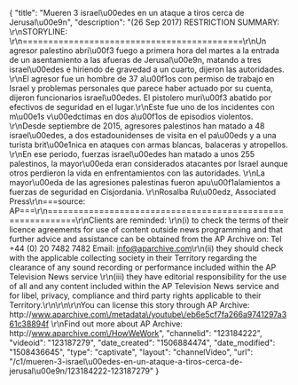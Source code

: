 {
    "title": "Mueren 3 israel\u00edes en un ataque a tiros cerca de Jerusal\u00e9n",
    "description": "(26 Sep 2017) RESTRICTION SUMMARY: \r\nSTORYLINE: \r\n===========================================\r\nUn agresor palestino abri\u00f3 fuego a primera hora del martes a la entrada de un asentamiento a las afueras de Jerusal\u00e9n, matando a tres israel\u00edes e hiriendo de gravedad a un cuarto, dijeron las autoridades. \r\nEl agresor fue un hombre de 37 a\u00f1os con permiso de trabajo en Israel y problemas personales que parece haber actuado por su cuenta, dijeron funcionarios israel\u00edes. El pistolero muri\u00f3 abatido por efectivos de seguridad en el lugar.\r\nEste fue uno de los incidentes con m\u00e1s v\u00edctimas en dos a\u00f1os de episodios violentos. \r\nDesde septiembre de 2015, agresores palestinos han matado a 48 israel\u00edes, a dos estadounidenses de visita en el pa\u00eds y a una turista brit\u00e1nica en ataques con armas blancas, balaceras y atropellos. \r\nEn ese periodo, fuerzas israel\u00edes han matado a unos 255 palestinos, la mayor\u00eda eran considerados atacantes por Israel aunque otros perdieron la vida en enfrentamientos con las autoridades. \r\nLa mayor\u00eda de las agresiones palestinas fueron apu\u00f1alamientos a fuerzas de seguridad en Cisjordania. \r\nRosalba Ru\u00edz, Associated Press\r\n===source: AP===\r\n===========================================================\r\nClients are reminded: \r\n(i) to check the terms of their licence agreements for use of content outside news programming and that further advice and assistance can be obtained from the AP Archive on: Tel +44 (0) 20 7482 7482 Email: info@aparchive.com\r\n(ii) they should check with the applicable collecting society in their Territory regarding the clearance of any sound recording or performance included within the AP Television News service \r\n(iii) they have editorial responsibility for the use of all and any content included within the AP Television News service and for libel, privacy, compliance and third party rights applicable to their Territory.\r\n\r\n\r\nYou can license this story through AP Archive: http:\/\/www.aparchive.com\/metadata\/youtube\/eb6e5cf7fa266a9741297a361c38894f \r\nFind out more about AP Archive: http:\/\/www.aparchive.com\/HowWeWork",
    "channelid": "123184222",
    "videoid": "123187279",
    "date_created": "1506884474",
    "date_modified": "1508436645",
    "type": "captivate",
    "layout": "channelVideo",
    "url": "\/c1\/mueren-3-israel\u00edes-en-un-ataque-a-tiros-cerca-de-jerusal\u00e9n\/123184222-123187279"
}